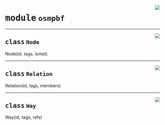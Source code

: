 <!-- markdownlint-disable -->

<a href="https://github.com/pypsa-meets-earth/earth-osm/blob/main/earth_osm/osmpbf/__init__.py#L0"><img align="right" style="float:right;" src="https://img.shields.io/badge/-source-cccccc?style=flat-square"></a>

# <kbd>module</kbd> `osmpbf`






---

<a href="https://github.com/pypsa-meets-earth/earth-osm/blob/main/earth_osm/osmpbf/__init__.py"><img align="right" style="float:right;" src="https://img.shields.io/badge/-source-cccccc?style=flat-square"></a>

## <kbd>class</kbd> `Node`
Node(id, tags, lonlat) 





---

<a href="https://github.com/pypsa-meets-earth/earth-osm/blob/main/earth_osm/osmpbf/__init__.py"><img align="right" style="float:right;" src="https://img.shields.io/badge/-source-cccccc?style=flat-square"></a>

## <kbd>class</kbd> `Relation`
Relation(id, tags, members) 





---

<a href="https://github.com/pypsa-meets-earth/earth-osm/blob/main/earth_osm/osmpbf/__init__.py"><img align="right" style="float:right;" src="https://img.shields.io/badge/-source-cccccc?style=flat-square"></a>

## <kbd>class</kbd> `Way`
Way(id, tags, refs) 






